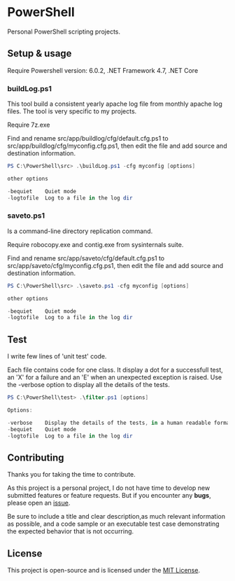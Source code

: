 # PowerShell

Personal PowerShell scripting projects.

## Setup & usage

Require Powershell version: 6.0.2, .NET Framework 4.7, .NET Core

### buildLog.ps1

This tool build a consistent yearly apache log file from monthly apache log files.
The tool is very specific to my projects.

Require 7z.exe

Find and rename src/app/buildlog/cfg/default.cfg.ps1 to src/app/buildlog/cfg/myconfig.cfg.ps1, then edit the file and add source and destination information.

```powershell
PS C:\PowerShell\src> .\buildLog.ps1 -cfg myconfig [options]

other options

-bequiet    Quiet mode
-logtofile  Log to a file in the log dir
```

### saveto.ps1

Is a command-line directory replication command.

Require robocopy.exe and contig.exe from sysinternals suite.

Find and rename src/app/saveto/cfg/default.cfg.ps1 to src/app/saveto/cfg/myconfig.cfg.ps1, then edit the file and add source and destination information.

```powershell
PS C:\PowerShell\src> .\saveto.ps1 -cfg myconfig [options]

other options

-bequiet    Quiet mode
-logtofile  Log to a file in the log dir
```

## Test

I write few lines of 'unit test' code.

Each file contains code for one class. It display a dot for a successfull test, an 'X' for a failure and an 'E' when an unexpected exception is raised.
Use the -verbose option to display all the details of the tests.

```powershell
PS C:\PowerShell\test> .\filter.ps1 [options]

Options:

-verbose    Display the details of the tests, in a human readable format.
-bequiet    Quiet mode
-logtofile  Log to a file in the log dir
```

## Contributing

Thanks you for taking the time to contribute.

As this project is a personal project, I do not have time to develop new submitted features or feature requests.
But if you encounter any **bugs**, please open an [issue](https://github.com/ojullien/powershell/issues/new).

Be sure to include a title and clear description,as much relevant information as possible, and a code sample or an executable test case demonstrating the expected behavior that is not occurring.

## License

This project is open-source and is licensed under the [MIT License](https://github.com/ojullien/powershell/blob/master/LICENSE).
